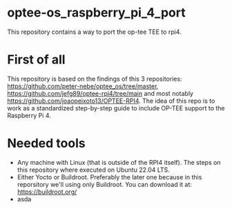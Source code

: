 # optee-os_raspberry_pi_4_port
This repository contains a way to port the op-tee TEE to rpi4.

# First of all
This repository is based on the findings of this 3 repositories: https://github.com/peter-nebe/optee_os/tree/master, https://github.com/jefg89/optee-rpi4/tree/main and most notably https://github.com/joaopeixoto13/OPTEE-RPI4.
The idea of this repo is to work as a standardized step-by-step guide to include OP-TEE support to the Raspberry Pi 4.

# Needed tools
- Any machine with Linux (that is outside of the RPI4 itself). The steps on this repository where executed on Ubuntu 22.04 LTS.
- Either Yocto or Buildroot. Preferably the later one because in this reporsitory we'll using only Buildroot. You can download it at: https://buildroot.org/
- asda
